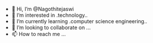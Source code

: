 - 👋 Hi, I’m @Nagothitejaswi
- 👀 I’m interested in .technology..
- 🌱 I’m currently learning .computer science engineering..
- 💞️ I’m looking to collaborate on ...
- 📫 How to reach me ...

<!---
Nagothitejaswi/Nagothitejaswi is a ✨ special ✨ repository because its `README.md` (this file) appears on your GitHub profile.
You can click the Preview link to take a look at your changes.
--->
